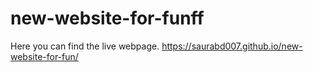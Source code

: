 # new-website-for-funff
Here you can find the live webpage.
https://saurabd007.github.io/new-website-for-fun/
